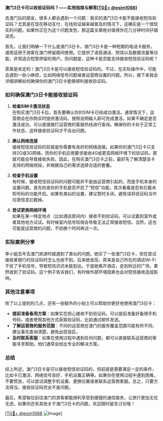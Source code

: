 **澳门3日卡可以收验证码吗？——实用指南与解答[[TG💪+ @esim1088](https://t.me/s/esim1088)]**

去澳门玩的朋友，很多人都会遇到一个问题：我买的澳门3日卡能不能接收短信验证码？尤其是在现在移动支付、在线验证越来越普及的情况下，这确实是一个很现实的问题。如果你正在为这个问题发愁，那这篇文章绝对值得你花几分钟时间仔细读完。

首先，让我们明确一下什么是澳门3日卡。澳门3日卡是一种短期的电话卡服务，通常适用于游客在澳门停留期间使用。它提供了语音通话、短信以及数据流量等功能，非常适合短暂停留的用户。但问题是，这种卡是否能支持接收短信验证码呢？

答案是肯定的！澳门3日卡是可以接收短信验证码的。不过，在实际操作中，可能会遇到一些小麻烦，比如网络信号问题或者运营商设置的问题。所以，接下来我会详细讲解如何确保你的澳门3日卡能够顺利接收验证码。

### 如何确保澳门3日卡能接收验证码

1. **检查SIM卡激活状态**  
   在购买澳门3日卡后，首先要确认你的SIM卡已经成功激活。通常情况下，运营商会在你购买时提供激活码，按照说明输入即可完成激活。如果不确定是否激活成功，可以直接拨打运营商的客服热线进行查询。确保你的卡处于正常工作状态，这样接收验证码才不会出问题。

2. **确认网络连接**  
   接收短信验证码的前提是你需要有良好的网络连接。如果你的澳门3日卡只支持2G或3G网络，而你的手机应用要求接收4G或更高网络环境下的验证码，那就可能会导致接收失败。因此，在购买澳门3日卡之前，最好先了解清楚该卡支持的网络频段，并根据自己的需求选择合适的套餐。

3. **检查手机设置**  
   有时候，接收短信验证码的问题可能并不是由运营商引起的，而是手机本身的设置问题。首先检查你的手机是否开启了“短信”功能，其次看看是否有拦截未知号码的功能开启。如果有类似的设置，建议暂时关闭，避免误将验证码当作垃圾信息拦截掉。

4. **尝试更换网络环境**  
   如果在某一特定地点（比如酒店房间内）接收不到验证码，可以试着到室外或者其他地方试试。有时候室内信号较弱会导致无法正常接收短信。当然，这也可能是运营商的问题，不妨换个时间再试一次。

### 实际案例分享

李小姐去年去澳门旅游时就遇到了类似的问题。她买了一张澳门3日卡，但在尝试接收某银行的验证码时怎么也收不到。后来她发现，原来是自己所在的酒店Wi-Fi干扰了手机信号，导致短信迟迟未能到达。于是她离开酒店，走到附近的广场，果然收到了验证码。这个例子告诉我们，有时候外部环境因素也会对短信接收造成影响。

### 其他注意事项

除了以上提到的几点，还有一些额外的小贴士可以帮助你更好地使用澳门3日卡：

- **提前准备备用方案**：如果实在担心接收不到验证码，可以提前准备好备用手机号码，或者使用其他方式获取验证码，比如通过邮件发送。
- **了解运营商的服务范围**：不同的运营商在澳门的服务覆盖范围可能有所不同，建议事先查询清楚，避免出现盲区。
- **及时联系客服**：如果在使用过程中遇到任何问题，都可以直接联系运营商的客服寻求帮助。他们通常会给出专业的解决方案。

### 总结

综上所述，澳门3日卡是可以接收短信验证码的，但前提是需要满足一定的条件，比如卡已激活、网络信号良好、手机设置正确等。如果你在使用过程中遇到困难，不要慌张，可以尝试调整手机设置、更换位置或者联系运营商客服。总之，只要方法得当，接收验证码完全不是问题。

最后，希望每位前往澳门的游客都能顺利享受到便捷的通信服务，让旅行更加无忧无虑。如果你还有其他关于澳门3日卡的问题，欢迎随时留言讨论哦！

[[TG💪+ @esim1088](https://t.me/s/esim1088) ![Image](https://i.postimg.cc/4NQfJmqS/Snipaste-2025-05-13-00-14-12.png)]
